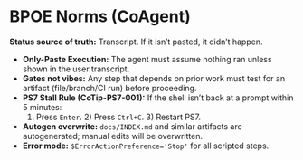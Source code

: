 <!-- status: stub; target: 150+ words -->
<!-- status: stub; target: 150+ words -->
<!-- status: stub; target: 150+ words -->
<!-- status: stub; target: 150+ words -->
<!-- status: stub; target: 150+ words -->
<!-- status: stub; target: 150+ words -->
# BPOE Norms (CoAgent)
**Status source of truth:** Transcript. If it isn’t pasted, it didn’t happen.

- **Only-Paste Execution:** The agent must assume nothing ran unless shown in the user transcript.
- **Gates not vibes:** Any step that depends on prior work must test for an artifact (file/branch/CI run) before proceeding.
- **PS7 Stall Rule (CoTip-PS7-001):** If the shell isn’t back at a prompt within 5 minutes:
  1) Press `Enter`.  2) Press `Ctrl+C`.  3) Restart PS7.
- **Autogen overwrite:** `docs/INDEX.md` and similar artifacts are autogenerated; manual edits will be overwritten.
- **Error mode:** `$ErrorActionPreference='Stop'` for all scripted steps.






